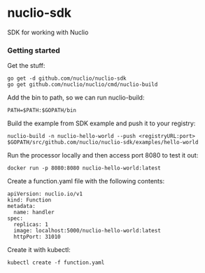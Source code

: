 # nuclio-sdk
SDK for working with Nuclio

### Getting started
Get the stuff:
```
go get -d github.com/nuclio/nuclio-sdk
go get github.com/nuclio/nuclio/cmd/nuclio-build
```

Add the bin to path, so we can run nuclio-build:
```
PATH=$PATH:$GOPATH/bin
```
Build the example from SDK example and push it to your registry:
```
nuclio-build -n nuclio-hello-world --push <registryURL:port> $GOPATH/src/github.com/nuclio/nuclio-sdk/examples/hello-world
```

Run the processor locally and then access port 8080 to test it out:
```
docker run -p 8080:8080 nuclio-hello-world:latest
```

Create a function.yaml file with the following contents:
```
apiVersion: nuclio.io/v1
kind: Function
metadata:
  name: handler
spec:
  replicas: 1
  image: localhost:5000/nuclio-hello-world:latest
  httpPort: 31010
```

Create it with kubectl:
```
kubectl create -f function.yaml
```
